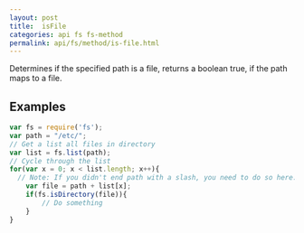 ```yaml
---
layout: post
title:  isFile
categories: api fs fs-method
permalink: api/fs/method/is-file.html
---
```

Determines if the specified path is a file, returns a boolean true, if the path maps to a file.
## Examples

```javascript
var fs = require('fs');
var path = "/etc/";
// Get a list all files in directory
var list = fs.list(path);
// Cycle through the list
for(var x = 0; x < list.length; x++){
  // Note: If you didn't end path with a slash, you need to do so here.
	var file = path + list[x]; 
	if(fs.isDirectory(file)){
		// Do something
	}
}
```








